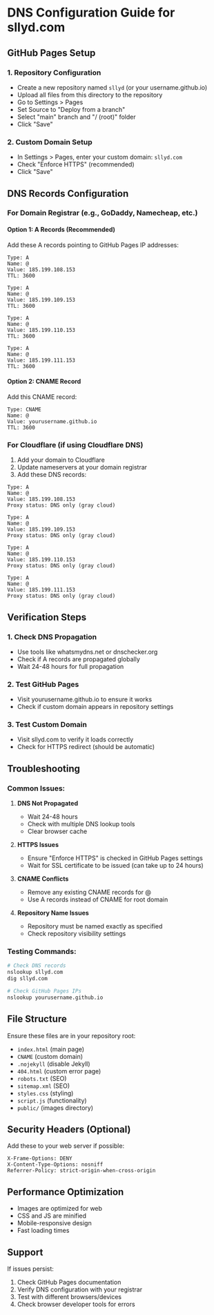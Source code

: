 # DNS Configuration Guide for sllyd.com

## GitHub Pages Setup

### 1. Repository Configuration
- Create a new repository named `sllyd` (or your username.github.io)
- Upload all files from this directory to the repository
- Go to Settings > Pages
- Set Source to "Deploy from a branch"
- Select "main" branch and "/ (root)" folder
- Click "Save"

### 2. Custom Domain Setup
- In Settings > Pages, enter your custom domain: `sllyd.com`
- Check "Enforce HTTPS" (recommended)
- Click "Save"

## DNS Records Configuration

### For Domain Registrar (e.g., GoDaddy, Namecheap, etc.)

#### Option 1: A Records (Recommended)
Add these A records pointing to GitHub Pages IP addresses:

```
Type: A
Name: @
Value: 185.199.108.153
TTL: 3600

Type: A
Name: @
Value: 185.199.109.153
TTL: 3600

Type: A
Name: @
Value: 185.199.110.153
TTL: 3600

Type: A
Name: @
Value: 185.199.111.153
TTL: 3600
```

#### Option 2: CNAME Record
Add this CNAME record:

```
Type: CNAME
Name: @
Value: yourusername.github.io
TTL: 3600
```

### For Cloudflare (if using Cloudflare DNS)

1. Add your domain to Cloudflare
2. Update nameservers at your domain registrar
3. Add these DNS records:

```
Type: A
Name: @
Value: 185.199.108.153
Proxy status: DNS only (gray cloud)

Type: A
Name: @
Value: 185.199.109.153
Proxy status: DNS only (gray cloud)

Type: A
Name: @
Value: 185.199.110.153
Proxy status: DNS only (gray cloud)

Type: A
Name: @
Value: 185.199.111.153
Proxy status: DNS only (gray cloud)
```

## Verification Steps

### 1. Check DNS Propagation
- Use tools like whatsmydns.net or dnschecker.org
- Check if A records are propagated globally
- Wait 24-48 hours for full propagation

### 2. Test GitHub Pages
- Visit yourusername.github.io to ensure it works
- Check if custom domain appears in repository settings

### 3. Test Custom Domain
- Visit sllyd.com to verify it loads correctly
- Check for HTTPS redirect (should be automatic)

## Troubleshooting

### Common Issues:

1. **DNS Not Propagated**
   - Wait 24-48 hours
   - Check with multiple DNS lookup tools
   - Clear browser cache

2. **HTTPS Issues**
   - Ensure "Enforce HTTPS" is checked in GitHub Pages settings
   - Wait for SSL certificate to be issued (can take up to 24 hours)

3. **CNAME Conflicts**
   - Remove any existing CNAME records for @
   - Use A records instead of CNAME for root domain

4. **Repository Name Issues**
   - Repository must be named exactly as specified
   - Check repository visibility settings

### Testing Commands:
```bash
# Check DNS records
nslookup sllyd.com
dig sllyd.com

# Check GitHub Pages IPs
nslookup yourusername.github.io
```

## File Structure
Ensure these files are in your repository root:
- `index.html` (main page)
- `CNAME` (custom domain)
- `.nojekyll` (disable Jekyll)
- `404.html` (custom error page)
- `robots.txt` (SEO)
- `sitemap.xml` (SEO)
- `styles.css` (styling)
- `script.js` (functionality)
- `public/` (images directory)

## Security Headers (Optional)
Add these to your web server if possible:
```
X-Frame-Options: DENY
X-Content-Type-Options: nosniff
Referrer-Policy: strict-origin-when-cross-origin
```

## Performance Optimization
- Images are optimized for web
- CSS and JS are minified
- Mobile-responsive design
- Fast loading times

## Support
If issues persist:
1. Check GitHub Pages documentation
2. Verify DNS configuration with your registrar
3. Test with different browsers/devices
4. Check browser developer tools for errors
